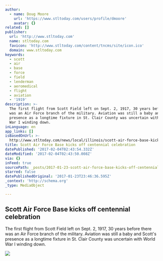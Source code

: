 ```yaml
---
author:
  - name: Doug Moore
    url: 'https://www.stltoday.com/users/profile/dmoore'
    avatar: {}
related: []
publisher:
  url: 'http://www.stltoday.com'
  name: stltoday.com
  favicon: 'http://www.stltoday.com/content/tncms/site/icon.ico'
  domain: www.stltoday.com
keywords:
  - scott
  - air
  - base
  - force
  - field
  - lenderman
  - aeromedical
  - flight
  - aviation
  - '1919'
description: >-
  The first flight from Scott Field left on Sept. 2, 1917, 30 years before there
  was an Air Force branch of the military. Aviation was still a baby and Scott's
  presence as a longtime fixture in St. Clair County was uncertain with World
  War I winding down.
inLanguage: en
app_links: []
isBasedOnUrl: >-
  http://www.stltoday.com/news/local/illinois/scott-air-force-base-kicks-off-centennial-celebration/article_2f0a0c17-9f7b-59ed-8c09-3e94fd1729c3.html
title: Scott Air Force Base kicks off centennial celebration
datePublished: '2017-02-04T02:43:54.332Z'
dateModified: '2017-02-04T02:43:50.008Z'
via: {}
inFeed: true
sourcePath: _posts/2017-01-23-scott-air-force-base-kicks-off-centennial-celebration.md
starred: false
datePublishedOriginal: '2017-01-23T23:46:36.595Z'
_context: 'http://schema.org'
_type: MediaObject

---
```

<article style=""><h1>Scott Air Force Base kicks off centennial celebration</h1><p>The first flight from Scott Field left on Sept. 2, 1917, 30 years before there was an Air Force branch of the military. Aviation was still a baby and Scott's presence as a longtime fixture in St. Clair County was uncertain with World War I winding down.</p><img src="http://bloximages.newyork1.vip.townnews.com/stltoday.com/content/tncms/assets/v3/editorial/7/93/793c625e-cb0b-51c4-8f59-d73392fc2fc4/587040a26835a.image.jpg?crop=587%2C440%2C46%2C0&amp;resize=587%2C440&amp;order=crop%2Cresize" /></article>